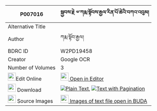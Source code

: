 |P007016|སྐྱབས་རྗེ ༧་ཀརྨ་སྟོབས་རྒྱལ་རིན་པོ་ཆེའི་བཀའ་འབུམ། 
| --- | --- 
|Alternative Title |
|Author| ཀརྨ་སྟོབ་རྒྱལ།
|BDRC ID | W2PD19458
|Creator | Google OCR
|Number of Volumes| 3
|<img width="25" src="https://img.icons8.com/color/25/000000/edit-property.png">Edit Online| [<img width="25" src="https://avatars.githubusercontent.com/u/45091458?s=200&v=4"> Open in Editor](http://editor.openpecha.org/P007016)
|<img width="25" src="https://img.icons8.com/fluent/48/000000/download-2.png"/>  Download | [![](https://img.icons8.com/color/20/000000/txt.png)Plain Text](https://github.com/Openpecha/P007016/releases/download/v1/kyabje_karma_tob_gyal_rinpoche_plain_P007016.zip), [![](https://img.icons8.com/color/20/000000/txt.png)Text with Pagination](https://github.com/Openpecha/P007016/releases/download/v1/kyabje_karma_tob_gyal_rinpoche_pages_P007016.zip)
|<img width="25" src="https://img.icons8.com/plasticine/100/000000/pictures-folder.png"/>  Source Images | [<img width="25" src="https://library.bdrc.io/icons/BUDA-small.svg"> Images of text file open in BUDA](https://library.bdrc.io/show/bdr:W2PD19458)